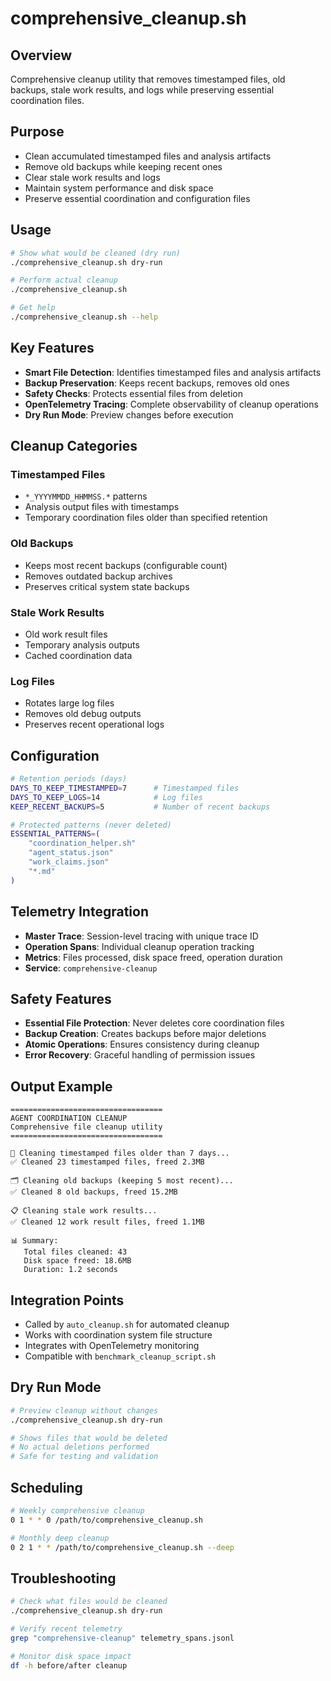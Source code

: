 # comprehensive_cleanup.sh

## Overview
Comprehensive cleanup utility that removes timestamped files, old backups, stale work results, and logs while preserving essential coordination files.

## Purpose
- Clean accumulated timestamped files and analysis artifacts
- Remove old backups while keeping recent ones
- Clear stale work results and logs
- Maintain system performance and disk space
- Preserve essential coordination and configuration files

## Usage
```bash
# Show what would be cleaned (dry run)
./comprehensive_cleanup.sh dry-run

# Perform actual cleanup
./comprehensive_cleanup.sh

# Get help
./comprehensive_cleanup.sh --help
```

## Key Features
- **Smart File Detection**: Identifies timestamped files and analysis artifacts
- **Backup Preservation**: Keeps recent backups, removes old ones
- **Safety Checks**: Protects essential files from deletion
- **OpenTelemetry Tracing**: Complete observability of cleanup operations
- **Dry Run Mode**: Preview changes before execution

## Cleanup Categories

### Timestamped Files
- `*_YYYYMMDD_HHMMSS.*` patterns
- Analysis output files with timestamps
- Temporary coordination files older than specified retention

### Old Backups
- Keeps most recent backups (configurable count)
- Removes outdated backup archives
- Preserves critical system state backups

### Stale Work Results
- Old work result files
- Temporary analysis outputs
- Cached coordination data

### Log Files
- Rotates large log files
- Removes old debug outputs
- Preserves recent operational logs

## Configuration
```bash
# Retention periods (days)
DAYS_TO_KEEP_TIMESTAMPED=7      # Timestamped files
DAYS_TO_KEEP_LOGS=14            # Log files
KEEP_RECENT_BACKUPS=5           # Number of recent backups

# Protected patterns (never deleted)
ESSENTIAL_PATTERNS=(
    "coordination_helper.sh"
    "agent_status.json"
    "work_claims.json"
    "*.md"
)
```

## Telemetry Integration
- **Master Trace**: Session-level tracing with unique trace ID
- **Operation Spans**: Individual cleanup operation tracking
- **Metrics**: Files processed, disk space freed, operation duration
- **Service**: `comprehensive-cleanup`

## Safety Features
- **Essential File Protection**: Never deletes core coordination files
- **Backup Creation**: Creates backups before major deletions
- **Atomic Operations**: Ensures consistency during cleanup
- **Error Recovery**: Graceful handling of permission issues

## Output Example
```
==================================
AGENT COORDINATION CLEANUP
Comprehensive file cleanup utility
==================================

🧹 Cleaning timestamped files older than 7 days...
✅ Cleaned 23 timestamped files, freed 2.3MB

🗂️ Cleaning old backups (keeping 5 most recent)...
✅ Cleaned 8 old backups, freed 15.2MB

📋 Cleaning stale work results...
✅ Cleaned 12 work result files, freed 1.1MB

📊 Summary:
   Total files cleaned: 43
   Disk space freed: 18.6MB
   Duration: 1.2 seconds
```

## Integration Points
- Called by `auto_cleanup.sh` for automated cleanup
- Works with coordination system file structure
- Integrates with OpenTelemetry monitoring
- Compatible with `benchmark_cleanup_script.sh`

## Dry Run Mode
```bash
# Preview cleanup without changes
./comprehensive_cleanup.sh dry-run

# Shows files that would be deleted
# No actual deletions performed
# Safe for testing and validation
```

## Scheduling
```bash
# Weekly comprehensive cleanup
0 1 * * 0 /path/to/comprehensive_cleanup.sh

# Monthly deep cleanup
0 2 1 * * /path/to/comprehensive_cleanup.sh --deep
```

## Troubleshooting
```bash
# Check what files would be cleaned
./comprehensive_cleanup.sh dry-run

# Verify recent telemetry
grep "comprehensive-cleanup" telemetry_spans.jsonl

# Monitor disk space impact
df -h before/after cleanup
```